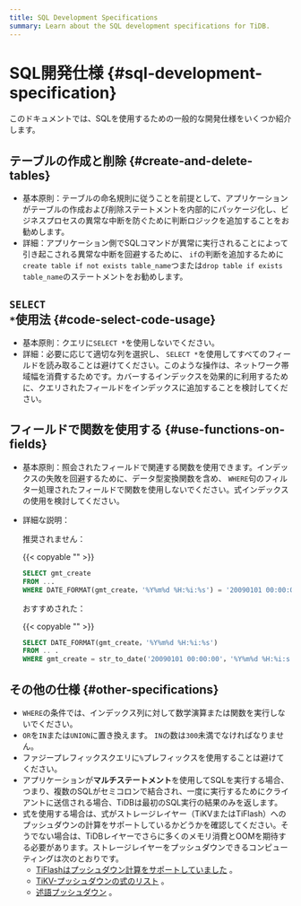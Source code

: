 ```yaml
---
title: SQL Development Specifications
summary: Learn about the SQL development specifications for TiDB.
---
```


# SQL開発仕様 {#sql-development-specification}

このドキュメントでは、SQLを使用するための一般的な開発仕様をいくつか紹介します。

## テーブルの作成と削除 {#create-and-delete-tables}

-   基本原則：テーブルの命名規則に従うことを前提として、アプリケーションがテーブルの作成および削除ステートメントを内部的にパッケージ化し、ビジネスプロセスの異常な中断を防ぐために判断ロジックを追加することをお勧めします。
-   詳細：アプリケーション側でSQLコマンドが異常に実行されることによって引き起こされる異常な中断を回避するために、 `if`の判断を追加するために`create table if not exists table_name`つまたは`drop table if exists table_name`のステートメントをお勧めします。

## <code>SELECT *</code>使用法 {#code-select-code-usage}

-   基本原則：クエリに`SELECT *`を使用しないでください。
-   詳細：必要に応じて適切な列を選択し、 `SELECT *`を使用してすべてのフィールドを読み取ることは避けてください。このような操作は、ネットワーク帯域幅を消費するためです。カバーするインデックスを効果的に利用するために、クエリされたフィールドをインデックスに追加することを検討してください。

## フィールドで関数を使用する {#use-functions-on-fields}

-   基本原則：照会されたフィールドで関連する関数を使用できます。インデックスの失敗を回避するために、データ型変換関数を含め、 `WHERE`句のフィルター処理されたフィールドで関数を使用しないでください。式インデックスの使用を検討してください。
-   詳細な説明：

    推奨されません：

    {{< copyable "" >}}

    ```sql
    SELECT gmt_create
    FROM ...
    WHERE DATE_FORMAT(gmt_create，'%Y%m%d %H:%i:%s') = '20090101 00:00:0'
    ```

    おすすめされた：

    {{< copyable "" >}}

    ```sql
    SELECT DATE_FORMAT(gmt_create，'%Y%m%d %H:%i:%s')
    FROM .. .
    WHERE gmt_create = str_to_date('20090101 00:00:00'，'%Y%m%d %H:%i:s')
    ```

## その他の仕様 {#other-specifications}

-   `WHERE`の条件では、インデックス列に対して数学演算または関数を実行しないでください。
-   `OR`を`IN`または`UNION`に置き換えます。 `IN`の数は`300`未満でなければなりません。
-   ファジープレフィックスクエリに`%`プレフィックスを使用することは避けてください。
-   アプリケーションが<strong>マルチステートメント</strong>を使用してSQLを実行する場合、つまり、複数のSQLがセミコロンで結合され、一度に実行するためにクライアントに送信される場合、TiDBは最初のSQL実行の結果のみを返します。
-   式を使用する場合は、式がストレージレイヤー（TiKVまたはTiFlash）へのプッシュダウンの計算をサポートしているかどうかを確認してください。そうでない場合は、TiDBレイヤーでさらに多くのメモリ消費とOOMを期待する必要があります。ストレージレイヤーをプッシュダウンできるコンピューティングは次のとおりです。
    -   [TiFlashはプッシュダウン計算をサポートしていました](/tiflash/use-tiflash.md#supported-push-down-calculations) 。
    -   [TiKV-プッシュダウンの式のリスト](/functions-and-operators/expressions-pushed-down.md) 。
    -   [述語プッシュダウン](/predicate-push-down.md) 。
